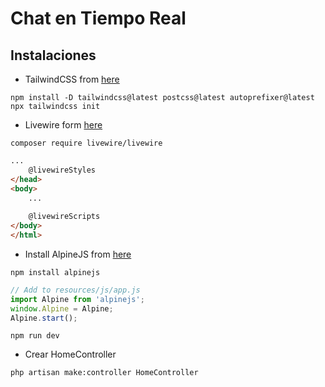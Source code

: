 # Chat en Tiempo Real  

## Instalaciones

- TailwindCSS from [here](https://tailwindcss.com/docs/guides/laravel)  

`npm install -D tailwindcss@latest postcss@latest autoprefixer@latest`  
`npx tailwindcss init`  

- Livewire form [here](https://laravel-livewire.com/docs/2.x/quickstart)  

`composer require livewire/livewire`

```html
...
    @livewireStyles
</head>
<body>
    ...
 
    @livewireScripts
</body>
</html>
```

- Install AlpineJS from [here](https://alpinejs.dev/essentials/installation)

`npm install alpinejs`  

```js
// Add to resources/js/app.js 
import Alpine from 'alpinejs';
window.Alpine = Alpine;
Alpine.start();
```

`npm run dev`

- Crear HomeController  

`php artisan make:controller HomeController`  

